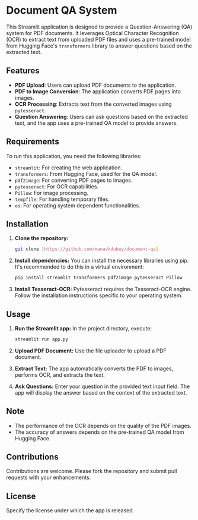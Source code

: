 


# Document QA System

This Streamlit application is designed to provide a Question-Answering (QA) system for PDF documents. It leverages Optical Character Recognition (OCR) to extract text from uploaded PDF files and uses a pre-trained model from Hugging Face's `transformers` library to answer questions based on the extracted text.

## Features

- **PDF Upload**: Users can upload PDF documents to the application.
- **PDF to Image Conversion**: The application converts PDF pages into images.
- **OCR Processing**: Extracts text from the converted images using `pytesseract`.
- **Question Answering**: Users can ask questions based on the extracted text, and the app uses a pre-trained QA model to provide answers.

## Requirements

To run this application, you need the following libraries:

- `streamlit`: For creating the web application.
- `transformers`: From Hugging Face, used for the QA model.
- `pdf2image`: For converting PDF pages to images.
- `pytesseract`: For OCR capabilities.
- `Pillow`: For image processing.
- `tempfile`: For handling temporary files.
- `os`: For operating system dependent functionalities.

## Installation

1. **Clone the repository:**
   ```bash
   git clone [https://github.com/manavkdubey/document-qa]
   ```

2. **Install dependencies:**
   You can install the necessary libraries using pip. It's recommended to do this in a virtual environment:
   ```bash
   pip install streamlit transformers pdf2image pytesseract Pillow
   ```

3. **Install Tesseract-OCR:**
   Pytesseract requires the Tesseract-OCR engine. Follow the installation instructions specific to your operating system.

## Usage

1. **Run the Streamlit app:**
   In the project directory, execute:
   ```bash
   streamlit run app.py
   ```

2. **Upload PDF Document:**
   Use the file uploader to upload a PDF document.

3. **Extract Text:**
   The app automatically converts the PDF to images, performs OCR, and extracts the text.

4. **Ask Questions:**
   Enter your question in the provided text input field. The app will display the answer based on the context of the extracted text.

## Note

- The performance of the OCR depends on the quality of the PDF images.
- The accuracy of answers depends on the pre-trained QA model from Hugging Face.

## Contributions

Contributions are welcome. Please fork the repository and submit pull requests with your enhancements.

## License

Specify the license under which the app is released.



